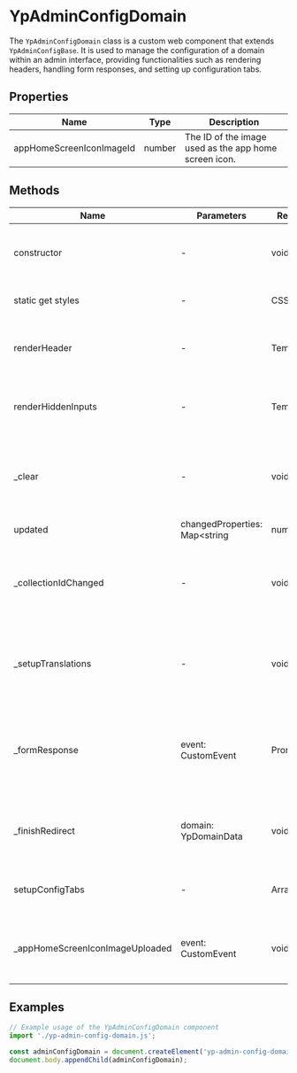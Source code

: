 # YpAdminConfigDomain

The `YpAdminConfigDomain` class is a custom web component that extends `YpAdminConfigBase`. It is used to manage the configuration of a domain within an admin interface, providing functionalities such as rendering headers, handling form responses, and setting up configuration tabs.

## Properties

| Name                        | Type   | Description                                                                 |
|-----------------------------|--------|-----------------------------------------------------------------------------|
| appHomeScreenIconImageId    | number | The ID of the image used as the app home screen icon.                       |

## Methods

| Name                          | Parameters                                                                 | Return Type | Description                                                                 |
|-------------------------------|----------------------------------------------------------------------------|-------------|-----------------------------------------------------------------------------|
| constructor                   | -                                                                          | void        | Initializes the component and sets the default action URL.                  |
| static get styles             | -                                                                          | CSSResult[] | Returns the styles for the component.                                       |
| renderHeader                  | -                                                                          | TemplateResult | Renders the header section of the component.                                |
| renderHiddenInputs            | -                                                                          | TemplateResult | Renders hidden input fields for configuration data.                         |
| _clear                        | -                                                                          | void        | Clears the component's state, resetting properties to their default values. |
| updated                       | changedProperties: Map<string | number | symbol, unknown>                  | void        | Handles updates to the component's properties.                              |
| _collectionIdChanged          | -                                                                          | void        | Handles changes to the collection ID, updating the action URL accordingly.  |
| _setupTranslations            | -                                                                          | void        | Sets up translation strings based on the current URL and collection ID.     |
| _formResponse                 | event: CustomEvent                                                         | Promise<void> | Handles form responses, performing actions based on the response data.      |
| _finishRedirect               | domain: YpDomainData                                                       | void        | Redirects to the domain page after a successful form submission.            |
| setupConfigTabs               | -                                                                          | Array<YpConfigTabData> | Sets up configuration tabs for the component.                               |
| _appHomeScreenIconImageUploaded | event: CustomEvent                                                       | void        | Handles the event when an app home screen icon image is uploaded.           |

## Examples

```typescript
// Example usage of the YpAdminConfigDomain component
import './yp-admin-config-domain.js';

const adminConfigDomain = document.createElement('yp-admin-config-domain');
document.body.appendChild(adminConfigDomain);
```